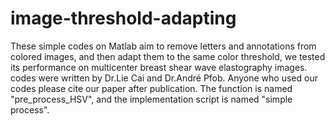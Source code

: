 # image-threshold-adapting
These simple codes on Matlab aim to remove letters and annotations from colored images, and then adapt them to the same color threshold, we tested its performance on multicenter breast shear wave elastography images.
codes were written by Dr.Lie Cai and Dr.André Pfob.
Anyone who used our codes please cite our paper after publication.
The function is named "pre_process_HSV", and the implementation script is named "simple process".
